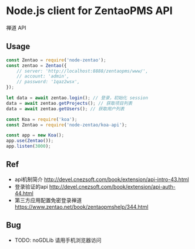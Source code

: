 # Node.js client for ZentaoPMS API

禅道 API

## Usage

```js
const Zentao = require('node-zentao');
const zentao = Zentao({
    // server: 'http://localhost:8888/zentaopms/www/',
    // account: 'admin',
    // password: '1qaz2wsx',
});

let data = await zentao.login(); // 登录，初始化 session
data = await zentao.getProjects(); // 获取项目列表
data = await zentao.getUsers(); // 获取用户列表
```

```js
const Koa = require('koa');
const Zentao = require('node-zentao/koa-api');

const app = new Koa();
app.use(Zentao());
app.listen(3000);
```

## Ref

- api机制简介 <http://devel.cnezsoft.com/book/extension/api-intro-43.html>
- 登录验证的api <http://devel.cnezsoft.com/book/extension/api-auth-44.html>
- 第三方应用配置免密登录禅道 <https://www.zentao.net/book/zentaopmshelp/344.html>

## Bug

- TODO: noGDLib 请用手机浏览器访问
